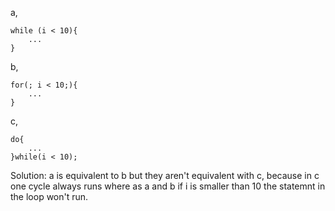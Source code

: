 a,

```
while (i < 10){
    ...
}
```

b,

```
for(; i < 10;){
    ...
}
```

c,

```
do{
    ...
}while(i < 10);
```

Solution: a is equivalent to b but they aren't equivalent with c, because in c one cycle always runs where as a and b if i is smaller than 10 the statemnt in the loop won't run.
